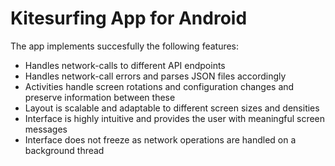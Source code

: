 Kitesurfing App for Android
===========================

The app implements succesfully the following features:
* Handles network-calls to different API endpoints
* Handles network-call errors and parses JSON files accordingly
* Activities handle screen rotations and configuration changes and preserve information between these
* Layout is scalable and adaptable to different screen sizes and densities
* Interface is highly intuitive and provides the user with meaningful screen messages
* Interface does not freeze as network operations are handled on a background thread